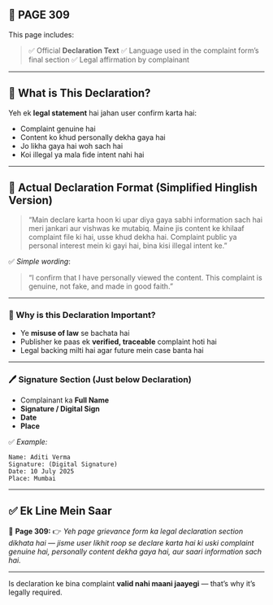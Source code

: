 ## 📄 **PAGE 309**

This page includes:

> ✅ Official **Declaration Text**
> ✅ Language used in the complaint form’s final section
> ✅ Legal affirmation by complainant

---

## 📝 What is This Declaration?

Yeh ek **legal statement** hai jahan user confirm karta hai:

* Complaint genuine hai
* Content ko khud personally dekha gaya hai
* Jo likha gaya hai woh sach hai
* Koi illegal ya mala fide intent nahi hai

---

## 🧾 Actual Declaration Format (Simplified Hinglish Version)

> “Main declare karta hoon ki upar diya gaya sabhi information sach hai meri jankari aur vishwas ke mutabiq.
> Maine jis content ke khilaaf complaint file ki hai, usse khud dekha hai.
> Complaint public ya personal interest mein ki gayi hai, bina kisi illegal intent ke.”

✅ *Simple wording*:

> “I confirm that I have personally viewed the content. This complaint is genuine, not fake, and made in good faith.”

---

### 🔐 Why is this Declaration Important?

* Ye **misuse of law** se bachata hai
* Publisher ke paas ek **verified, traceable** complaint hoti hai
* Legal backing milti hai agar future mein case banta hai

---

### 🖊️ Signature Section (Just below Declaration)

* Complainant ka **Full Name**
* **Signature / Digital Sign**
* **Date**
* **Place**

✅ *Example:*

```
Name: Aditi Verma  
Signature: (Digital Signature)  
Date: 10 July 2025  
Place: Mumbai
```

---

## ✅ **Ek Line Mein Saar**

📌 **Page 309:**
👉 *Yeh page grievance form ka legal declaration section dikhata hai — jisme user likhit roop se declare karta hai ki uski complaint genuine hai, personally content dekha gaya hai, aur saari information sach hai.*

---

Is declaration ke bina complaint **valid nahi maani jaayegi** — that’s why it’s legally required.
